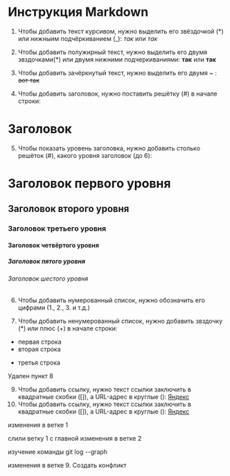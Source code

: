 # Инструкция Markdown

1. Чтобы добавить текст курсивом, нужно выделить его звёздочкой (*) или нижныим подчёркиванием (_):
*так* или _так_

2. Чтобы добавить полужирный текст, нужно выделить его двумя звздочками(*) или двумя нижними подчеркиваниями:
**так** или __так__

3. Чтобы добавить зачёркнутый текст, нужно выделить его двумя ~ :
~~вот так~~

4. Чтобы добавить заголовок, нужно поставить решётку (#) в начале строки:
# Заголовок

5. Чтобы показать уровень заголовка, нужно добавить столько решёток (#), какого уровня заголовок (до 6):
# Заголовок первого уровня
## Заголовок второго уровня
### Заголовок третьего уровня
#### Заголовок четвёртого уровня
##### Заголовок пятого уровня
###### Заголовок шестого уровня

6. Чтобы добавить нумерованный список, нужно обозначить его цифрами (1., 2., 3. и т.д.)

7. Чтобы добавить ненумерованный список, нужно добавить звздочку (*) или плюс (+) в начале строки:
* первая строка
* вторая строка
+ третья строка

Удален пункт 8

9. Чтобы добавить ссылку, нужно текст ссылки заключить в квадратные скобки ([]), а URL-адрес в круглые ():
[Яндекс](http://yandex.com)
9. Чтобы добавить ссылку, нужно текст ссылки заключить в квадратные скобки ([]), а URL-адрес в круглые ():
[Яндекс](http://yandex.com)

изменения в ветке 1

слили ветку 1 с главной
изменения в ветке 2

изучение команды git log --graph

изменения в ветке 9. Создать конфликт